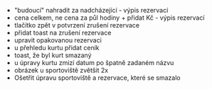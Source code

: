 - "budoucí" nahradit za nadcházející - výpis rezervací
- cena celkem, ne cena za půl hodiny + přidat Kč - výpis rezervací
- tlačítko zpět v potvrzení zrušení rezervace
- přidat toast na zrušení rezervace
- upravit opakovanou rezervaci
- u přehledu kurtu přidat ceník
- toast, že byl kurt smazaný
- u úpravy kurtu zmizí datum po špatně zadaném názvu
- obrázek u sportoviště zvětšit 2x
- Ošetřit úpravu sportoviště a rezervace, které se smazalo
